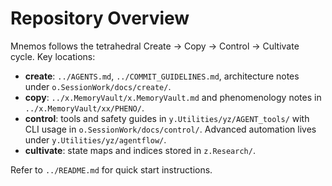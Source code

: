 # Repository Overview

Mnemos follows the tetrahedral Create → Copy → Control → Cultivate cycle. Key locations:

- **create**: `../AGENTS.md`, `../COMMIT_GUIDELINES.md`, architecture notes under `o.SessionWork/docs/create/`.
- **copy**: `../x.MemoryVault/x.MemoryVault.md` and phenomenology notes in `../x.MemoryVault/xx/PHENO/`.
- **control**: tools and safety guides in `y.Utilities/yz/AGENT_tools/` with CLI usage in `o.SessionWork/docs/control/`. Advanced automation lives under `y.Utilities/yz/agentflow/`.
- **cultivate**: state maps and indices stored in `z.Research/`.

Refer to `../README.md` for quick start instructions.
